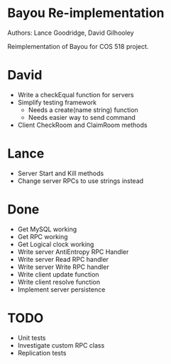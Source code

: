 # Bayou Re-implementation

Authors: Lance Goodridge, David Gilhooley

Reimplementation of Bayou for COS 518 project.

# David

* Write a checkEqual function for servers
* Simplify testing framework
  - Needs a create(name string) function
  - Needs easier way to send command
* Client CheckRoom and ClaimRoom methods

# Lance

* Server Start and Kill methods
* Change server RPCs to use strings instead

# Done

* Get MySQL working
* Get RPC working
* Get Logical clock working
* Write server AntiEntropy RPC Handler
* Write server Read RPC handler
* Write server Write RPC handler
* Write client update function
* Write client resolve function
* Implement server persistence

# TODO

* Unit tests
* Investigate custom RPC class
* Replication tests

